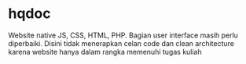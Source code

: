 # hqdoc
Website native JS, CSS, HTML, PHP. Bagian user interface masih perlu diperbaiki.
Disini tidak menerapkan celan code dan clean architecture karena website hanya dalam rangka memenuhi tugas kuliah
